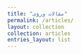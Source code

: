 ```yaml
---
title: "مقالات ورؤى"
permalink: /articles/
layout: collection
collection: articles
entries_layout: list
---
```



